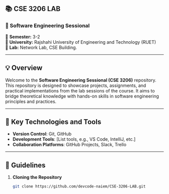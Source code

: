 
## 📚 **CSE 3206 LAB**  
### 🚀 Software Engineering Sessional  

📆 **Semester:** 3-2  
📍 **University:** Rajshahi University of Engineering and Technology (RUET)  
📍 **Lab:** Network Lab, CSE Building.   

---

## 💡 Overview  
Welcome to the **Software Engineering Sessional (CSE 3206)** repository. This repository is designed to showcase projects, assignments, and practical implementations from the lab sessions of the course. It aims to bridge theoretical knowledge with hands-on skills in software engineering principles and practices.  

---

 

## 🔑 **Key Technologies and Tools**  
- **Version Control**: Git, GitHub  
- **Development Tools**: [List tools, e.g., VS Code, IntelliJ, etc.]  
- **Collaboration Platforms**: GitHub Projects, Slack, Trello  

---

## 📜 **Guidelines**  
1. **Cloning the Repository**  
   ```bash  
   git clone https://github.com/devcode-naiem/CSE-3206-LAB.git
   ```
